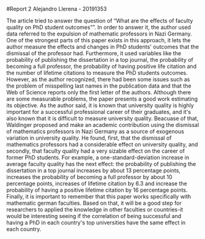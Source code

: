 #Report 2
Alejandro Llerena - 20191353

The article tried to answer the question of “What are the effects of faculty quality on PhD student outcomes””. In order to answer it, the author used data referred to the expulsion of mathematic professors in Nazi Germany. One of the strongest parts of this paper exists in this approach, it lets the author measure the effects and changes in PhD students' outcomes that the dismissal of the professor had. Furthermore, it used variables like the probability of publishing the dissertation in a top journal, the probability of becoming a full professor, the probability of having positive life citation and the number of lifetime citations to measure the PhD students outcomes. However, as the author recognized, there had been some issues such as the problem of misspelling last names in the publication data and that the Web of Science reports only the first letter of the authors. Although there are some measurable problems, the paper presents a good work estimating its objective. 
As the author said, it is known that university quality is highly important for a successful professional career of their graduates, and it's also known that it is difficult to measure university quality. Beacuase of that, Waldinger proposed and make an academic contribution using the dismissal of mathematics professors in Nazi Germany as a source of exogenous variation in university quality. He found, first, that the dismissal of mathematics professors had a considerable effect on university quality, and secondly, that faculty quality had a very sizable effect on the career of former PhD students. For example, a one-standard-deviation increase in average faculty quality has the next effect: the probability of publishing the dissertation in a top journal increases by about 13 percentage points, increases the probability of becoming a full professor by about 10 percentage points, increases of lifetime citation by 6.3 and increase the probability of having a positive lifetime citation by 16 percentage points. 
Finally, it is important to remember that this paper works specifically with mathematic german faculties. Based on that, it will be a good step for researchers to applied the knowledge in other faculties or countries-it would be interesting seeing if the correlation of being successful and having a PhD in each country's top universities have the same effect in each country.
